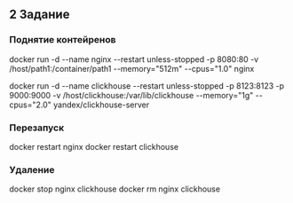 ## 2 Задание

### Поднятие контейренов

docker run -d   --name nginx   --restart unless-stopped   -p 8080:80   -v /host/path1:/container/path1   --memory="512m" --cpus="1.0"   nginx

docker run -d   --name clickhouse   --restart unless-stopped   -p 8123:8123 -p 9000:9000   -v /host/clickhouse:/var/lib/clickhouse   --memory="1g" --cpus="2.0"   yandex/clickhouse-server

### Перезапуск 

docker restart nginx
docker restart clickhouse

### Удаление

docker stop nginx clickhouse
docker rm nginx clickhouse